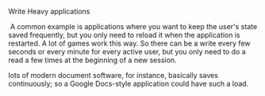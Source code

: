 Write Heavy applications

 A common example is applications where you want to keep the user's state saved frequently, but you only need to reload it when the application is restarted. A lot of games work this way. So there can be a write every few seconds or every minute for every active user, but you only need to do a read a few times at the beginning of a new session.

lots of modern document software, for instance, basically saves continuously; so a Google Docs-style application could have such a load.
